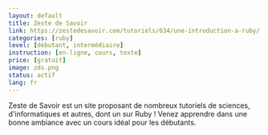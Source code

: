 ```yaml
---
layout: default
title: Zeste de Savoir
link: https://zestedesavoir.com/tutoriels/634/une-introduction-a-ruby/
categories: [ruby]
level: [débutant, intermédiaire]
instruction: [en-ligne, cours, texte]
price: [gratuit]
image: zds.png
status: actif
lang: fr
---
```


Zeste de Savoir est un site proposant de nombreux tutoriels de sciences, d'informatiques et autres, dont un sur Ruby ! Venez apprendre dans une bonne ambiance avec un cours idéal pour les débutants.

